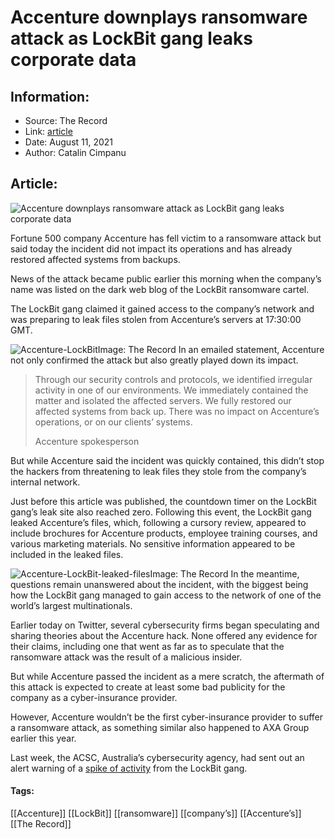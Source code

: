 # Accenture downplays ransomware attack as  LockBit gang leaks corporate data
### 

## Information:
+ Source: The Record
+ Link: [article](https://therecord.media/accenture-downplays-ransomware-attack-as-lockbit-gang-leaks-corporate-data/)
+ Date: August 11, 2021
+ Author: Catalin Cimpanu


## Article:
![Accenture downplays ransomware attack as  LockBit gang leaks corporate data](https://therecord.media/wp-content/uploads/2021/08/Accenture.jpg)

Fortune 500 company Accenture has fell victim to a ransomware attack but said today the incident did not impact its operations and has already restored affected systems from backups.


News of the attack became public earlier this morning when the company’s name was listed on the dark web blog of the LockBit ransomware cartel.


The LockBit gang claimed it gained access to the company’s network and was preparing to leak files stolen from Accenture’s servers at 17:30:00 GMT.


![Accenture-LockBit](https://www-therecord.recfut.com/wp-content/uploads/2021/08/Accenture-LockBit.png)Image: The Record
In an emailed statement, Accenture not only confirmed the attack but also greatly played down its impact.



> Through our security controls and protocols, we identified irregular activity in one of our environments. We immediately contained the matter and isolated the affected servers. We fully restored our affected systems from back up. There was no impact on Accenture’s operations, or on our clients’ systems.
> 
> Accenture spokesperson


But while Accenture said the incident was quickly contained, this didn’t stop the hackers from threatening to leak files they stole from the company’s internal network.


Just before this article was published, the countdown timer on the LockBit gang’s leak site also reached zero. Following this event, the LockBit gang leaked Accenture’s files, which, following a cursory review, appeared to include brochures for Accenture products, employee training courses, and various marketing materials. No sensitive information appeared to be included in the leaked files.


![Accenture-LockBit-leaked-files](https://www-therecord.recfut.com/wp-content/uploads/2021/08/Accenture-LockBit-leaked-files-1.png)Image: The Record
In the meantime, questions remain unanswered about the incident, with the biggest being how the LockBit gang managed to gain access to the network of one of the world’s largest multinationals.


Earlier today on Twitter, several cybersecurity firms began speculating and sharing theories about the Accenture hack. None offered any evidence for their claims, including one that went as far as to speculate that the ransomware attack was the result of a malicious insider.


 
But while Accenture passed the incident as a mere scratch, the aftermath of this attack is expected to create at least some bad publicity for the company as a cyber-insurance provider.


However, Accenture wouldn’t be the first cyber-insurance provider to suffer a ransomware attack, as something similar also happened to AXA Group earlier this year.


Last week, the ACSC, Australia’s cybersecurity agency, had sent out an alert warning of a [spike of activity](https://therecord.media/australian-cybersecurity-agency-warns-of-spike-in-lockbit-ransomware-attacks/) from the LockBit gang.





#### Tags:
[[Accenture]] [[LockBit]] [[ransomware]] [[company’s]] [[Accenture’s]] [[The Record]]
